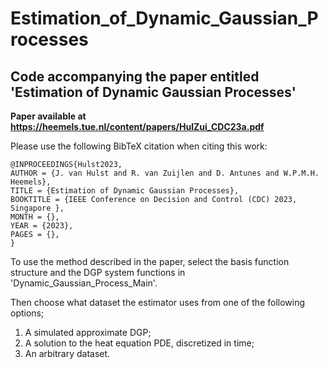 # Estimation_of_Dynamic_Gaussian_Processes

## Code accompanying the paper entitled 'Estimation of Dynamic Gaussian Processes'

**Paper available at https://heemels.tue.nl/content/papers/HulZui_CDC23a.pdf**



Please use the following BibTeX citation when citing this work:

```
@INPROCEEDINGS{Hulst2023,
AUTHOR = {J. van Hulst and R. van Zuijlen and D. Antunes and W.P.M.H. Heemels},
TITLE = {Estimation of Dynamic Gaussian Processes},
BOOKTITLE = {IEEE Conference on Decision and Control (CDC) 2023, Singapore },
MONTH = {},
YEAR = {2023},
PAGES = {},
}
```

To use the method described in the paper, select the basis function structure and the DGP system functions in 'Dynamic_Gaussian_Process_Main'.

Then choose what dataset the estimator uses from one of the following options;
1) A simulated approximate DGP;
2) A solution to the heat equation PDE, discretized in time;
3) An arbitrary dataset.

